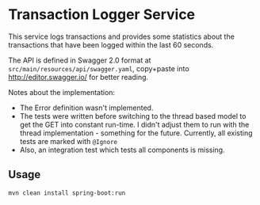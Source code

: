 # Transaction Logger Service

This service logs transactions and provides some statistics about the transactions that have been logged within the last 60 seconds.

The API is defined in Swagger 2.0 format at `src/main/resources/api/swagger.yaml`, copy+paste into http://editor.swagger.io/ for better reading.

Notes about the implementation: 
* The Error definition wasn't implemented.
* The tests were written before switching to the thread based model to get the GET into constant run-time. I didn't adjust them to run with the thread implementation - something for the future. Currently, all existing tests are marked with `@Ignore`
* Also, an integration test which tests all components is missing.

## Usage

`mvn clean install spring-boot:run`